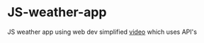 # JS-weather-app
JS weather app using web dev simplified <a href="https://www.youtube.com/watch?v=OE7kml0pigw">video</a> which uses API's
